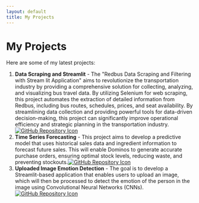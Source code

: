 ```yaml
---
layout: default
title: My Projects
---
```


# My Projects

Here are some of my latest projects:

1. **Data Scraping and Streamlit** - The "Redbus Data Scraping and Filtering with Stream lit Application" aims to revolutionize the transportation industry by providing a
   comprehensive solution for collecting, analyzing, and visualizing bus travel data. By utilizing Selenium for web scraping, this project automates the extraction of detailed
   information from Redbus, including bus routes, schedules, prices, and seat availability. By streamlining data collection and providing powerful tools for data-driven
   decision-making, this project can significantly improve operational efficiency and strategic planning in the transportation industry. [![GitHub Repository Icon](https://img.icons8.com/ios-filled/50/000000/github.png)](https://github.com/Ranjiny/Capstone1_Redbus)
2. **Time Series Forecasting** - This project aims to develop a predictive model that uses historical sales data and ingredient information to forecast future sales. This will enable Dominos to generate accurate purchase orders, ensuring optimal stock levels, reducing waste, and preventing stockouts.[![GitHub Repository Icon](https://img.icons8.com/ios-filled/50/000000/github.png)](https://github.com/Ranjiny/Capstone5_DominosPrediction)
3. **Uploaded Image Emotion Detection** - The goal is to develop a Streamlit-based application that enables users to upload an image, which will then be processed to detect the emotion of the person in the image using Convolutional Neural Networks (CNNs).[![GitHub Repository Icon](https://img.icons8.com/ios-filled/50/000000/github.png)](https://github.com/Ranjiny/Emotion-Detection-from-Uploaded-Images)





